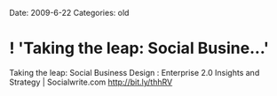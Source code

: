 Date: 2009-6-22
Categories: old

# ! 'Taking the leap: Social Busine...'

Taking the leap: Social Business Design : Enterprise 2.0 Insights and Strategy | Socialwrite.com <a href="http://bit.ly/thhRV" rel="nofollow">http://bit.ly/thhRV</a>
